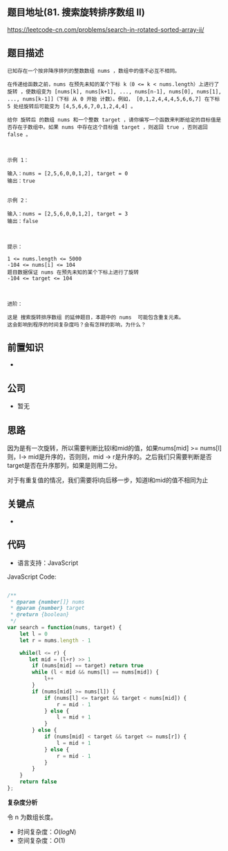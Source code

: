 
## 题目地址(81. 搜索旋转排序数组 II)

https://leetcode-cn.com/problems/search-in-rotated-sorted-array-ii/

## 题目描述

```
已知存在一个按非降序排列的整数数组 nums ，数组中的值不必互不相同。

在传递给函数之前，nums 在预先未知的某个下标 k（0 <= k < nums.length）上进行了 旋转 ，使数组变为 [nums[k], nums[k+1], ..., nums[n-1], nums[0], nums[1], ..., nums[k-1]]（下标 从 0 开始 计数）。例如， [0,1,2,4,4,4,5,6,6,7] 在下标 5 处经旋转后可能变为 [4,5,6,6,7,0,1,2,4,4] 。

给你 旋转后 的数组 nums 和一个整数 target ，请你编写一个函数来判断给定的目标值是否存在于数组中。如果 nums 中存在这个目标值 target ，则返回 true ，否则返回 false 。

 

示例 1：

输入：nums = [2,5,6,0,0,1,2], target = 0
输出：true


示例 2：

输入：nums = [2,5,6,0,0,1,2], target = 3
输出：false

 

提示：

1 <= nums.length <= 5000
-104 <= nums[i] <= 104
题目数据保证 nums 在预先未知的某个下标上进行了旋转
-104 <= target <= 104

 

进阶：

这是 搜索旋转排序数组 的延伸题目，本题中的 nums  可能包含重复元素。
这会影响到程序的时间复杂度吗？会有怎样的影响，为什么？
```

## 前置知识

- 

## 公司

- 暂无

## 思路

因为是有一次旋转，所以需要判断比较l和mid的值，如果nums[mid] >= nums[l]则，l-> mid是升序的，否则则，mid -> r是升序的。之后我们只需要判断是否target是否在升序那列，如果是则用二分。

对于有重复值的情况，我们需要将l向后移一步，知道l和mid的值不相同为止

## 关键点

-  

## 代码

- 语言支持：JavaScript

JavaScript Code:

```javascript

/**
 * @param {number[]} nums
 * @param {number} target
 * @return {boolean}
 */
var search = function(nums, target) {
    let l = 0
    let r = nums.length - 1

    while(l <= r) {
       let mid = (l+r) >> 1
        if (nums[mid] == target) return true
        while (l < mid && nums[l] == nums[mid]) {
            l++
        }
        if (nums[mid] >= nums[l]) {
            if (nums[l] <= target && target < nums[mid]) {
                r = mid - 1
            } else {
                l = mid + 1
            }
        } else {
            if (nums[mid] < target && target <= nums[r]) {
                l = mid + 1
            } else {
                r = mid - 1
            }
        }
    }
    return false
};

```


**复杂度分析**

令 n 为数组长度。

- 时间复杂度：$O(logN)$
- 空间复杂度：$O(1)$


